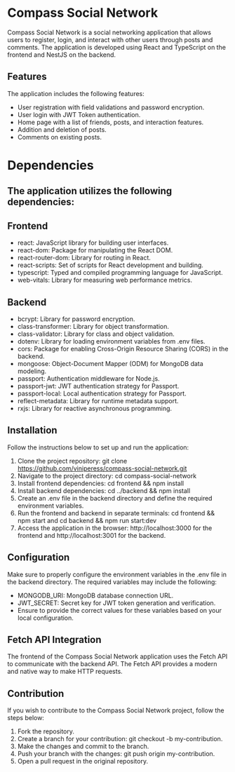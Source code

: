 # Compass Social Network

Compass Social Network is a social networking application that allows users to register, login, and interact with other users through posts and comments. The application is developed using React and TypeScript on the frontend and NestJS on the backend.

## Features
The application includes the following features:

- User registration with field validations and password encryption.<br/>
- User login with JWT Token authentication.<br/>
- Home page with a list of friends, posts, and interaction features.<br/>
- Addition and deletion of posts.<br/>
- Comments on existing posts.<br/>

# Dependencies

## The application utilizes the following dependencies:

## Frontend
* react: JavaScript library for building user interfaces.<br/>
* react-dom: Package for manipulating the React DOM.<br/>
* react-router-dom: Library for routing in React.<br/>
* react-scripts: Set of scripts for React development and building.<br/>
* typescript: Typed and compiled programming language for JavaScript.<br/>
* web-vitals: Library for measuring web performance metrics.<br/>

## Backend
* bcrypt: Library for password encryption.<br/>
* class-transformer: Library for object transformation.<br/>
* class-validator: Library for class and object validation.<br/>
* dotenv: Library for loading environment variables from .env files.<br/>
* cors: Package for enabling Cross-Origin Resource Sharing (CORS) in the backend.<br/>
* mongoose: Object-Document Mapper (ODM) for MongoDB data modeling.<br/>
* passport: Authentication middleware for Node.js.<br/>
* passport-jwt: JWT authentication strategy for Passport.<br/>
* passport-local: Local authentication strategy for Passport.<br/>
* reflect-metadata: Library for runtime metadata support.<br/>
* rxjs: Library for reactive asynchronous programming.<br/>

## Installation

Follow the instructions below to set up and run the application:

1. Clone the project repository: git clone <https://github.com/viniperess/compass-social-network.git><br/>
2. Navigate to the project directory: cd compass-social-network<br/>
3. Install frontend dependencies: cd frontend && npm install<br/>
4. Install backend dependencies: cd ../backend && npm install<br/>
5. Create an .env file in the backend directory and define the required environment variables.<br/>
6. Run the frontend and backend in separate terminals: cd frontend && npm start and cd backend && npm run start:dev<br/>
7. Access the application in the browser: http://localhost:3000 for the frontend and http://localhost:3001 for the backend.<br/>

## Configuration

Make sure to properly configure the environment variables in the .env file in the backend directory. The required variables may include the following:

* MONGODB_URI: MongoDB database connection URL.<br/>
* JWT_SECRET: Secret key for JWT token generation and verification.<br/>
* Ensure to provide the correct values for these variables based on your local configuration.<br/>

## Fetch API Integration

The frontend of the Compass Social Network application uses the Fetch API to communicate with the backend API. The Fetch API provides a modern and native way to make HTTP requests.

## Contribution

If you wish to contribute to the Compass Social Network project, follow the steps below:

1. Fork the repository.<br/>
2. Create a branch for your contribution: git checkout -b my-contribution.<br/>
3. Make the changes and commit to the branch.<br/>
4. Push your branch with the changes: git push origin my-contribution.<br/>
5. Open a pull request in the original repository.<br/>



